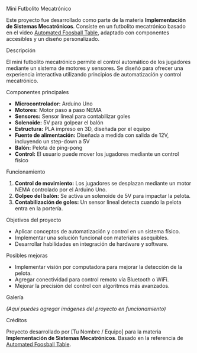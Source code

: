 Mini Futbolito Mecatrónico  

Este proyecto fue desarrollado como parte de la materia **Implementación de Sistemas Mecatrónicos**. Consiste en un futbolito mecatrónico basado en el video [Automated Foosball Table](https://www.youtube.com/watch?v=JqSubWfrhvw), adaptado con componentes accesibles y un diseño personalizado.  

Descripción  

El mini futbolito mecatrónico permite el control automático de los jugadores mediante un sistema de motores y sensores. Se diseñó para ofrecer una experiencia interactiva utilizando principios de automatización y control mecatrónico.  

Componentes principales  

- **Microcontrolador:** Arduino Uno  
- **Motores:** Motor paso a paso NEMA  
- **Sensores:** Sensor lineal para contabilizar goles  
- **Solenoide:** 5V para golpear el balón  
- **Estructura:** PLA impreso en 3D, diseñada por el equipo  
- **Fuente de alimentación:** Diseñada a medida con salida de 12V, incluyendo un step-down a 5V  
- **Balón:** Pelota de ping-pong  
- **Control:** El usuario puede mover los jugadores mediante un control físico  

Funcionamiento  

1. **Control de movimiento:** Los jugadores se desplazan mediante un motor NEMA controlado por el Arduino Uno.  
2. **Golpeo del balón:** Se activa un solenoide de 5V para impactar la pelota.  
3. **Contabilización de goles:** Un sensor lineal detecta cuando la pelota entra en la portería.  

Objetivos del proyecto  

- Aplicar conceptos de automatización y control en un sistema físico.  
- Implementar una solución funcional con materiales asequibles.  
- Desarrollar habilidades en integración de hardware y software.  

Posibles mejoras  

- Implementar visión por computadora para mejorar la detección de la pelota.  
- Agregar conectividad para control remoto vía Bluetooth o WiFi.  
- Mejorar la precisión del control con algoritmos más avanzados.  

Galería  

*(Aquí puedes agregar imágenes del proyecto en funcionamiento)*  

Créditos  

Proyecto desarrollado por [Tu Nombre / Equipo] para la materia **Implementación de Sistemas Mecatrónicos**. Basado en la referencia de [Automated Foosball Table](https://www.youtube.com/watch?v=JqSubWfrhvw).  
